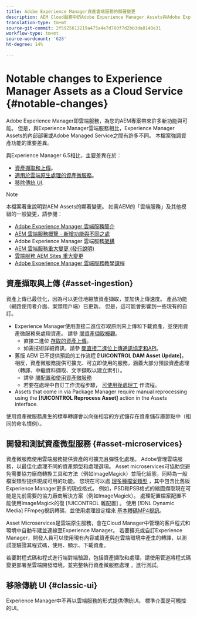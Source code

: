 ```yaml
---
title: Adobe Experience Manager資產雲端服務的顯著變更
description: AEM Cloud服務中的Adobe Experience Manager Assets與Adobe Experience Manager 6.5相比有顯著變更。
translation-type: tm+mt
source-git-commit: 2f5925613219a475a4e7d780f7d2bb3da8148e31
workflow-type: tm+mt
source-wordcount: '628'
ht-degree: 14%

---
```



# Notable changes to Experience Manager Assets as a Cloud Service {#notable-changes}

Adobe Experience Manager即雲端服務，為您的AEM專案帶來許多新功能與可能。 但是，與Experience Manager雲端服務相比，Experience Manager Assets的內部部署或Adobe Managed Service之間有許多不同。 本檔案強調資產功能的重要差異。

與Experience Manager 6.5相比，主要差異在於：

* [資產擷取和上傳](#asset-ingestion)。
* [適用於雲端原生處理的資產微服務](#asset-microservices)。
* [移除傳統 UI](#classic-ui).

>[!NOTE]
>
>本檔案著重說明對AEM Assets的顯著變更。 如需AEM的「雲端服務」及其他模組的一般變更，請參閱：
>
>* [Adobe Experience Manager 雲端服務簡介](/help/overview/introduction.md)
>* [AEM 雲端服務概覽 - 新增功能與不同之處](/help/overview/what-is-new-and-different.md)
>* Adobe Experience Manager 雲端服務[架構](/help/core-concepts/architecture.md)
>* [AEM 雲端服務重大變更 (發行說明)](/help/release-notes/aem-cloud-changes.md)
>* [ 雲端服務 AEM Sites 重大變更](/help/sites-cloud/sites-cloud-changes.md)
>* [Adobe Experience Manager 雲端服務教學課程](https://docs.adobe.com/content/help/en/experience-manager-learn/cloud-service/overview.html)


## 資產擷取與上傳 {#asset-ingestion}

資產上傳已最佳化，因為可以更佳地縮放資產擷取，並加快上傳速度。 產品功能（網路使用者介面、案頭用戶端）已更新。 但是，這可能會影響到一些現有的自訂。

* Experience Manager使用直接二進位存取原則來上傳和下載資產，並使用資產微服務來處理資產。 請參 [閱資產擷取概觀](/help/assets/asset-microservices-overview.md)。
   * 直接二進位 [存取的資產上傳](/help/assets/asset-microservices-overview.md#asset-upload-with-direct-binary-access)。
   * 如需技術詳細資訊，請參 [閱直接二進位上傳通訊協定和API](/help/assets/developer-reference-material-apis.md#upload-binary)。
* 舊版 AEM 已不提供預設的工作流程 **[!UICONTROL DAM Asset Update]**。相反，資產微服務提供可擴充、可立即使用的服務，涵蓋大部分預設資產處理（轉譯、中繼資料擷取、文字擷取以建立索引）。
   * 請參 [閱配置和使用資產微服務](/help/assets/asset-microservices-configure-and-use.md)
   * 若要在處理中自訂工作流程步驟， [可使用後處理工](/help/assets/asset-microservices-configure-and-use.md#post-processing-workflows) 作流程。
* Assets that come in via Package Manager require manual reprocessing using the **[!UICONTROL Reprocess Asset]** action in the Assets interface.

使用資產微服務產生的標準轉譯會以向後相容的方式儲存在資產儲存庫節點中（相同的命名慣例）。

## 開發和測試資產微型服務 {#asset-microservices}

資產微服務使用雲端服務提供資產的可擴充且彈性化處理。 Adobe管理雲端服務，以最佳化處理不同的資產類型和處理選項。 Asset microservices可協助您避免需要協力廠商轉換工具和方法（例如ImageMagick）並簡化組態，同時為一般檔案類型提供現成可用的功能。 您現在可以處 [理多種檔案類型](/help/assets/file-format-support.md) ，其中包含比舊版Experience Manager更多的現成格式。 例如，PSD和PSB格式的縮圖擷取現在可能是先前需要的協力廠商解決方案（例如ImageMagick）。 處理配置檔案配置不能使用ImageMagick的復 [!UICONTROL 雜配置] 。 使用 [!DNL Dynamic Media] FFmpeg視訊轉碼，並使用處理設定檔來 [基本轉碼MP4視訊](/help/assets/manage-video-assets.md#transcode-video)。

Asset Microservices是雲端原生服務，會在Cloud Manager中管理的客戶程式和環境中自動布建並連線至Experience Manager。 若要擴充或自訂Experience Manager，開發人員可以使用現有內容或資產與在雲端環境中產生的轉譯，以測試並驗證其程式碼，使用、顯示、下載資產。

若要對程式碼和程式進行端對端驗證，包括資產擷取和處理，請使用管道將程式碼變更部署至雲端開發環境，並完整執行資產微服務處理 [](/help/implementing/cloud-manager/configure-pipeline.md) ，進行測試。

## 移除傳統 UI {#classic-ui}

Experience Manager中不再以雲端服務的形式提供傳統UI。 標準介面是可觸控的UI。
